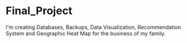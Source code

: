 # Final_Project
I'm creating Databases, Backups, Data Visualization, Recommendation System and Geographic Heat Map for the business of my family.

